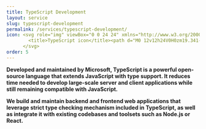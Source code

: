 ```yaml
---
title: TypeScript Development 
layout: service
slug: typescript-development
permalink: /services/typescript-development/
icon: <svg role="img" viewBox="0 0 24 24" xmlns="http://www.w3.org/2000/svg">
        <title>TypeScript icon</title><path d="M0 12v12h24V0H0zm19.341-.956c.61.152 1.074.423 1.501.865.221.236.549.666.575.77.008.03-1.036.73-1.668 1.123-.023.015-.115-.084-.217-.236-.31-.45-.633-.644-1.128-.678-.728-.05-1.196.331-1.192.967a.88.88 0 0 0 .102.45c.16.331.458.53 1.39.933 1.719.74 2.454 1.227 2.911 1.92.51.773.625 2.008.278 2.926-.38.998-1.325 1.676-2.655 1.9-.411.073-1.386.062-1.828-.018-.964-.172-1.878-.648-2.442-1.273-.221-.243-.652-.88-.625-.925.011-.016.11-.077.22-.141.108-.061.511-.294.892-.515l.69-.4.145.214c.202.308.643.731.91.872.766.404 1.817.347 2.335-.118a.883.883 0 0 0 .313-.72c0-.278-.035-.4-.18-.61-.186-.266-.567-.49-1.649-.96-1.238-.533-1.771-.864-2.259-1.39a3.165 3.165 0 0 1-.659-1.2c-.091-.339-.114-1.189-.042-1.531.255-1.197 1.158-2.03 2.461-2.278.423-.08 1.406-.05 1.821.053zm-5.634 1.002l.008.983H10.59v8.876H8.38v-8.876H5.258v-.964c0-.534.011-.98.026-.99.012-.016 1.913-.024 4.217-.02l4.195.012z"/>
      </svg>
order: 5
---
```


<p><strong>Developed and maintained by Microsoft, TypeScript is a powerful open-source language that extends JavaScript with type support. It reduces time needed to develop large-scale server and client applications while still remaining compatible with JavaScript.</p>
<p>We build and maintain backend and frontend web applications that leverage strict type checking mechanism included in TypeScript, as well as integrate it with existing codebases and toolsets such as Node.js or React.</p>